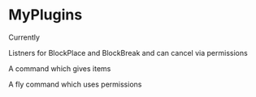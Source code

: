 # MyPlugins

Currently

Listners for BlockPlace and BlockBreak and can cancel via permissions

A command which gives items

A fly command which uses permissions
